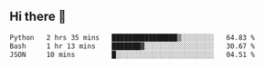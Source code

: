 ## Hi there 👋

<!--START_SECTION:waka-->

```txt
Python   2 hrs 35 mins   ████████████████▒░░░░░░░░   64.83 %
Bash     1 hr 13 mins    ███████▓░░░░░░░░░░░░░░░░░   30.67 %
JSON     10 mins         █░░░░░░░░░░░░░░░░░░░░░░░░   04.51 %
```

<!--END_SECTION:waka-->

<!--
**OliverShang/OliverShang** is a ✨ _special_ ✨ repository because its `README.md` (this file) appears on your GitHub profile.

Here are some ideas to get you started:

- 🔭 I’m currently working on ...
- 🌱 I’m currently learning ...
- 👯 I’m looking to collaborate on ...
- 🤔 I’m looking for help with ...
- 💬 Ask me about ...
- 📫 How to reach me: ...
- 😄 Pronouns: ...
- ⚡ Fun fact: ...
-->

